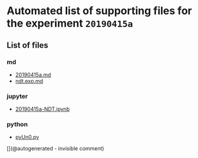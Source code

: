 # Automated list of supporting files for the __experiment `20190415a`__

## List of files

### md

* [20190415a.md](/us-draindump/exp/20190415a.md)
* [ndt.exp.md](/matty/20190415a/ndt.exp.md)


### jupyter

* [20190415a-NDT.ipynb](/matty/20190415a/20190415a-NDT.ipynb)


### python

* [pyUn0.py](/matty/20190415a/pyUn0.py)


[](@autogenerated - invisible comment)